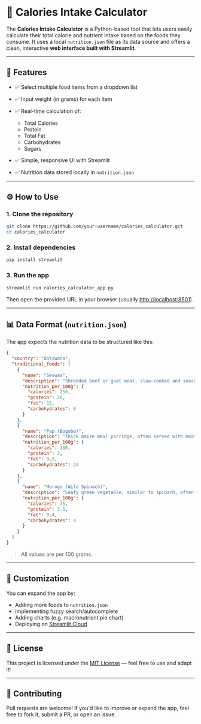 # 🥗 Calories Intake Calculator

The **Calories Intake Calculator** is a Python-based tool that lets users easily calculate their total calorie and nutrient intake based on the foods they consume. It uses a local `nutrition.json` file as its data source and offers a clean, interactive **web interface built with Streamlit**.

---

## 🚀 Features

* ✅ Select multiple food items from a dropdown list
* ✅ Input weight (in grams) for each item
* ✅ Real-time calculation of:

  * Total Calories
  * Protein
  * Total Fat
  * Carbohydrates
  * Sugars
* ✅ Simple, responsive UI with Streamlit
* ✅ Nutrition data stored locally in `nutrition.json`

---

## ⚙️ How to Use

### 1. Clone the repository

```bash
git clone https://github.com/your-username/calories_calculator.git
cd calories_calculator
```

### 2. Install dependencies

```bash
pip install streamlit
```

### 3. Run the app

```bash
streamlit run calories_calculator_app.py
```

Then open the provided URL in your browser (usually [http://localhost:8501](http://localhost:8501)).

---

## 📊 Data Format (`nutrition.json`)

The app expects the nutrition data to be structured like this:

```json
{
  "country": "Botswana",
  "traditional_foods": [
    {
      "name": "Seswaa",
      "description": "Shredded beef or goat meat, slow-cooked and seasoned with salt.",
      "nutrition_per_100g": {
        "calories": 250,
        "protein": 26,
        "fat": 15,
        "carbohydrates": 0
      }
    },
    {
      "name": "Pap (Bogobe)",
      "description": "Thick maize meal porridge, often served with meat or vegetables.",
      "nutrition_per_100g": {
        "calories": 110,
        "protein": 2,
        "fat": 0.5,
        "carbohydrates": 24
      }
    },
    {
      "name": "Morogo (Wild Spinach)",
      "description": "Leafy green vegetable, similar to spinach, often boiled or sautéed.",
      "nutrition_per_100g": {
        "calories": 35,
        "protein": 3.5,
        "fat": 0.4,
        "carbohydrates": 4
      }
    }
  ]
}

```

> All values are per 100 grams.

---

## 🔧 Customization

You can expand the app by:

* Adding more foods to `nutrition.json`
* Implementing fuzzy search/autocomplete
* Adding charts (e.g. macronutrient pie chart)
* Deploying on [Streamlit Cloud](https://streamlit.io/cloud)

---

## 📜 License

This project is licensed under the [MIT License](LICENSE) — feel free to use and adapt it!

---

## 🤝 Contributing

Pull requests are welcome! If you'd like to improve or expand the app, feel free to fork it, submit a PR, or open an issue.


